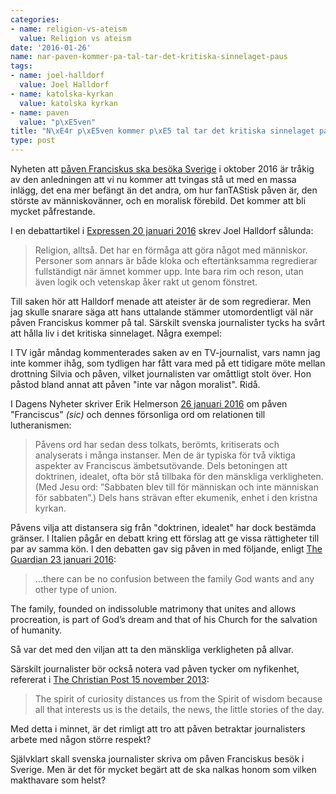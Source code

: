 ```yaml
---
categories:
- name: religion-vs-ateism
  value: Religion vs ateism
date: '2016-01-26'
name: nar-paven-kommer-pa-tal-tar-det-kritiska-sinnelaget-paus
tags:
- name: joel-halldorf
  value: Joel Halldorf
- name: katolska-kyrkan
  value: katolska kyrkan
- name: paven
  value: "p\xE5ven"
title: "N\xE4r p\xE5ven kommer p\xE5 tal tar det kritiska sinnelaget paus"
type: post
---
```

Nyheten att [påven Franciskus ska besöka Sverige](http://www.svt.se/nyheter/utrikes/beskedet-paven-kommer-till-sverige) i oktober 2016 är tråkig av den anledningen att vi nu kommer att tvingas stå ut med en massa inlägg, det ena mer befängt än det andra, om hur fanTAStisk påven är, den störste av människovänner, och en moralisk förebild. Det kommer att bli mycket påfrestande.



I en debattartikel i [Expressen 20 januari 2016](http://www.expressen.se/kultur/joel-halldorf-religion-orsakar-inte-valdet/) skrev Joel Halldorf sålunda:

> Religion, alltså. Det har en förmåga att göra något med människor. Personer som annars är både kloka och eftertänksamma regredierar fullständigt när ämnet kommer upp. Inte bara rim och reson, utan även logik och vetenskap åker rakt ut genom fönstret.

Till saken hör att Halldorf menade att ateister är de som regredierar. Men jag skulle snarare säga att hans uttalande stämmer utomordentligt väl när påven Franciskus kommer på tal. Särskilt svenska journalister tycks ha svårt att hålla liv i det kritiska sinnelaget. Några exempel:

I TV igår måndag kommenterades saken av en TV-journalist, vars namn jag inte kommer ihåg, som tydligen har fått vara med på ett tidigare möte mellan drottning Silvia och påven, vilket journalisten var omåttligt stolt över. Hon påstod bland annat att påven "inte var någon moralist". Ridå.

I Dagens Nyheter skriver Erik Helmerson [26 januari 2016](http://www.dn.se/ledare/signerat/erik-helmerson-svar-uppgift-for-paven-franciscus/) om påven "Franciscus" *(sic)* och dennes försonliga ord om relationen till lutheranismen:

> Påvens ord har sedan dess tolkats, berömts, kritiserats och analyserats i många instanser. Men de är typiska för två viktiga aspekter av Franciscus ämbetsutövande. Dels betoningen att doktrinen, idealet, ofta bör stå tillbaka för den mänskliga verkligheten. (Med Jesu ord: ”Sabbaten blev till för människan och inte människan för sabbaten”.) Dels hans strävan efter ekumenik, enhet i den kristna kyrkan.

Påvens vilja att distansera sig från "doktrinen, idealet" har dock bestämda gränser. I Italien pågår en debatt kring ett förslag att ge vissa rättigheter till par av samma kön. I den debatten gav sig påven in med följande, enligt [The Guardian 23 januari 2016](http://www.theguardian.com/society/2016/jan/23/pope-francis-defends-traditional-marriage-ahead-of-italy-civil-unions-vote):

> ...there can be no confusion between the family God wants and any other type of union.

The family, founded on indissoluble matrimony that unites and allows procreation, is part of God’s dream and that of his Church for the salvation of humanity.

Så var det med den viljan att ta den mänskliga verkligheten på allvar.

Särskilt journalister bör också notera vad påven tycker om nyfikenhet, refererat i [The Christian Post 15 november 2013](http://www.christianpost.com/news/pope-francis-warns-against-spirit-of-curiosity-108843/):

> The spirit of curiosity distances us from the Spirit of wisdom because all that interests us is the details, the news, the little stories of the day.

Med detta i minnet, är det rimligt att tro att påven betraktar journalisters arbete med någon större respekt?

Självklart skall svenska journalister skriva om påven Franciskus besök i Sverige. Men är det för mycket begärt att de ska nalkas honom som vilken makthavare som helst?


